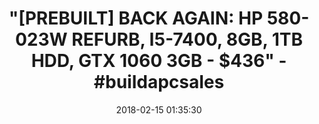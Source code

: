 ---
title: >-
  "[PREBUILT] BACK AGAIN: HP 580-023W REFURB, I5-7400, 8GB, 1TB HDD, GTX 1060
  3GB - $436" - #buildapcsales
name: >-
  HP Pavilion Power 580-023w Gaming Tower, Intel Core i5-7400, NVIDIA GTX 1060
  3GB Graphics, 8 GB Memory, 1TB Hard Drive, Windows 10
date: '2018-02-15 01:35:30'
buy_now: >-
  https://www.amazon.com/HP-Pavilion-580-023w-i5-7400-Graphics/dp/B077S27YLP?SubscriptionId=AKIAIA5RBQIWQVTCUEUQ&tag=coldcutdeals-20&linkCode=xm2&camp=2025&creative=165953&creativeASIN=B077S27YLP
description_markdown: >+
  HP Pavilion Power 580-023w Gaming Tower, Intel Core i5-7400, NVIDIA GTX 1060
  3GB Graphics, 8 GB Memory, 1TB Hard Drive, Windows 10

    - Intel Core i5-7400

    - NVIDIA GTX 1060 3GB Graphics

    - 8 GB Memory

    - 1TB Hard Drive

    - Windows 10

tweet_id_str: '963949858469154816'
price: $499.99
you_save: ''
asin: B077S27YLP
image: 'https://images-na.ssl-images-amazon.com/images/I/41wxHZqVs2L.jpg'

---